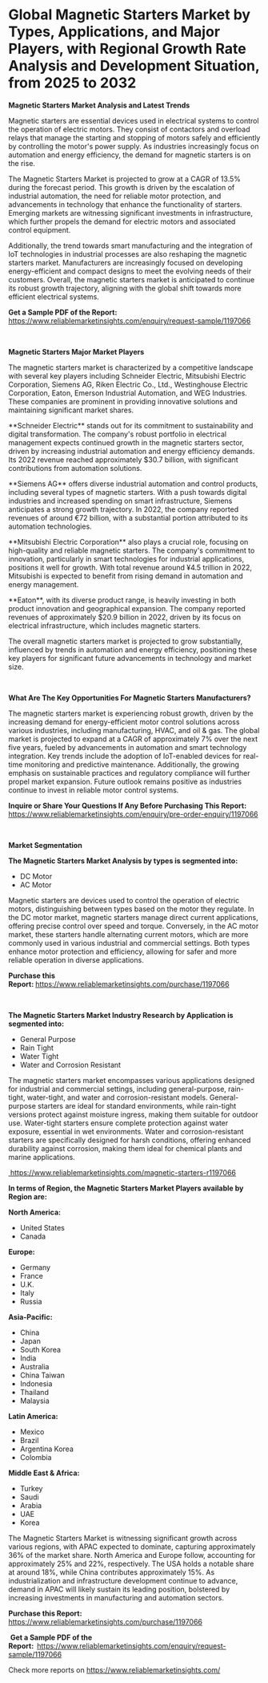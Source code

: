 <p><h1>Global Magnetic Starters Market by Types, Applications, and Major Players, with Regional Growth Rate Analysis and Development Situation, from 2025 to 2032</h1></p><p><strong>Magnetic Starters Market Analysis and Latest Trends</strong></p>
<p><p>Magnetic starters are essential devices used in electrical systems to control the operation of electric motors. They consist of contactors and overload relays that manage the starting and stopping of motors safely and efficiently by controlling the motor's power supply. As industries increasingly focus on automation and energy efficiency, the demand for magnetic starters is on the rise.</p><p>The Magnetic Starters Market is projected to grow at a CAGR of 13.5% during the forecast period. This growth is driven by the escalation of industrial automation, the need for reliable motor protection, and advancements in technology that enhance the functionality of starters. Emerging markets are witnessing significant investments in infrastructure, which further propels the demand for electric motors and associated control equipment. </p><p>Additionally, the trend towards smart manufacturing and the integration of IoT technologies in industrial processes are also reshaping the magnetic starters market. Manufacturers are increasingly focused on developing energy-efficient and compact designs to meet the evolving needs of their customers. Overall, the magnetic starters market is anticipated to continue its robust growth trajectory, aligning with the global shift towards more efficient electrical systems.</p></p>
<p><strong>Get a Sample PDF of the Report:&nbsp;</strong> <a href="https://www.reliablemarketinsights.com/enquiry/request-sample/1197066?utm_campaign=2137&utm_medium=2&utm_source=Github&utm_content=ia&utm_term=10022025&utm_id=magnetic-starters">https://www.reliablemarketinsights.com/enquiry/request-sample/1197066</a></p>
<p>&nbsp;</p>
<p><strong>Magnetic Starters Major Market Players</strong></p>
<p><p>The magnetic starters market is characterized by a competitive landscape with several key players including Schneider Electric, Mitsubishi Electric Corporation, Siemens AG, Riken Electric Co., Ltd., Westinghouse Electric Corporation, Eaton, Emerson Industrial Automation, and WEG Industries. These companies are prominent in providing innovative solutions and maintaining significant market shares.</p><p>**Schneider Electric** stands out for its commitment to sustainability and digital transformation. The company's robust portfolio in electrical management expects continued growth in the magnetic starters sector, driven by increasing industrial automation and energy efficiency demands. Its 2022 revenue reached approximately $30.7 billion, with significant contributions from automation solutions.</p><p>**Siemens AG** offers diverse industrial automation and control products, including several types of magnetic starters. With a push towards digital industries and increased spending on smart infrastructure, Siemens anticipates a strong growth trajectory. In 2022, the company reported revenues of around €72 billion, with a substantial portion attributed to its automation technologies.</p><p>**Mitsubishi Electric Corporation** also plays a crucial role, focusing on high-quality and reliable magnetic starters. The company's commitment to innovation, particularly in smart technologies for industrial applications, positions it well for growth. With total revenue around ¥4.5 trillion in 2022, Mitsubishi is expected to benefit from rising demand in automation and energy management.</p><p>**Eaton**, with its diverse product range, is heavily investing in both product innovation and geographical expansion. The company reported revenues of approximately $20.9 billion in 2022, driven by its focus on electrical infrastructure, which includes magnetic starters.</p><p>The overall magnetic starters market is projected to grow substantially, influenced by trends in automation and energy efficiency, positioning these key players for significant future advancements in technology and market size.</p></p>
<p>&nbsp;</p>
<p><strong>What Are The Key Opportunities For Magnetic Starters Manufacturers?</strong></p>
<p><p>The magnetic starters market is experiencing robust growth, driven by the increasing demand for energy-efficient motor control solutions across various industries, including manufacturing, HVAC, and oil & gas. The global market is projected to expand at a CAGR of approximately 7% over the next five years, fueled by advancements in automation and smart technology integration. Key trends include the adoption of IoT-enabled devices for real-time monitoring and predictive maintenance. Additionally, the growing emphasis on sustainable practices and regulatory compliance will further propel market expansion. Future outlook remains positive as industries continue to invest in reliable motor control systems.</p></p>
<p><strong>Inquire or Share Your Questions If Any Before Purchasing This Report:</strong> <a href="https://www.reliablemarketinsights.com/enquiry/pre-order-enquiry/1197066?utm_campaign=2137&utm_medium=2&utm_source=Github&utm_content=ia&utm_term=10022025&utm_id=magnetic-starters">https://www.reliablemarketinsights.com/enquiry/pre-order-enquiry/1197066</a></p>
<p>&nbsp;</p>
<p><strong>Market Segmentation</strong></p>
<p><strong>The Magnetic Starters Market Analysis by types is segmented into:</strong></p>
<p><ul><li>DC Motor</li><li>AC Motor</li></ul></p>
<p><p>Magnetic starters are devices used to control the operation of electric motors, distinguishing between types based on the motor they regulate. In the DC motor market, magnetic starters manage direct current applications, offering precise control over speed and torque. Conversely, in the AC motor market, these starters handle alternating current motors, which are more commonly used in various industrial and commercial settings. Both types enhance motor protection and efficiency, allowing for safer and more reliable operation in diverse applications.</p></p>
<p><strong>Purchase this Report:&nbsp;</strong><a href="https://www.reliablemarketinsights.com/purchase/1197066?utm_campaign=2137&utm_medium=2&utm_source=Github&utm_content=ia&utm_term=10022025&utm_id=magnetic-starters">https://www.reliablemarketinsights.com/purchase/1197066</a></p>
<p>&nbsp;</p>
<p><strong>The Magnetic Starters Market Industry Research by Application is segmented into:</strong></p>
<p><ul><li>General Purpose</li><li>Rain Tight</li><li>Water Tight</li><li>Water and Corrosion Resistant</li></ul></p>
<p><p>The magnetic starters market encompasses various applications designed for industrial and commercial settings, including general-purpose, rain-tight, water-tight, and water and corrosion-resistant models. General-purpose starters are ideal for standard environments, while rain-tight versions protect against moisture ingress, making them suitable for outdoor use. Water-tight starters ensure complete protection against water exposure, essential in wet environments. Water and corrosion-resistant starters are specifically designed for harsh conditions, offering enhanced durability against corrosion, making them ideal for chemical plants and marine applications.</p></p>
<p><a href="https://www.reliablemarketinsights.com/magnetic-starters-r1197066?utm_campaign=2137&utm_medium=2&utm_source=Github&utm_content=ia&utm_term=10022025&utm_id=magnetic-starters">&nbsp;https://www.reliablemarketinsights.com/magnetic-starters-r1197066</a></p>
<p><strong>In terms of Region, the Magnetic Starters Market Players available by Region are:</strong></p>
<p>
    <p> <strong> North America: </strong>
        <ul>
            <li>United States</li>
            <li>Canada</li>
        </ul>
        </p> 
    <p> <strong> Europe: </strong>
        <ul>
            <li>Germany</li>
            <li>France</li>
            <li>U.K.</li>
            <li>Italy</li>
            <li>Russia</li>
        </ul>
        </p> 
    <p> <strong> Asia-Pacific: </strong>
        <ul>
            <li>China</li>
            <li>Japan</li>
            <li>South Korea</li>
            <li>India</li>
            <li>Australia</li>
            <li>China Taiwan</li>
            <li>Indonesia</li>
            <li>Thailand</li>
            <li>Malaysia</li>
        </ul>
        </p> 
    <p> <strong> Latin America: </strong>
        <ul>
            <li>Mexico</li>
            <li>Brazil</li>
            <li>Argentina Korea</li>
            <li>Colombia</li>
        </ul>
        </p> 
    <p> <strong> Middle East & Africa: </strong>
        <ul>
            <li>Turkey</li>
            <li>Saudi</li>
            <li>Arabia</li>
            <li>UAE</li>
            <li>Korea</li>
        </ul>
    </p>
    </p>
<p><p>The Magnetic Starters Market is witnessing significant growth across various regions, with APAC expected to dominate, capturing approximately 36% of the market share. North America and Europe follow, accounting for approximately 25% and 22%, respectively. The USA holds a notable share at around 18%, while China contributes approximately 15%. As industrialization and infrastructure development continue to advance, demand in APAC will likely sustain its leading position, bolstered by increasing investments in manufacturing and automation sectors.</p></p>
<p><strong>Purchase this Report: </strong><a href="https://www.reliablemarketinsights.com/purchase/1197066?utm_campaign=2137&utm_medium=2&utm_source=Github&utm_content=ia&utm_term=10022025&utm_id=magnetic-starters">https://www.reliablemarketinsights.com/purchase/1197066</a></p>
<p>&nbsp;<strong>Get a Sample PDF of the Report:&nbsp;&nbsp;</strong><a href="https://www.reliablemarketinsights.com/enquiry/request-sample/1197066?utm_campaign=2137&utm_medium=2&utm_source=Github&utm_content=ia&utm_term=10022025&utm_id=magnetic-starters">https://www.reliablemarketinsights.com/enquiry/request-sample/1197066</a></p>
<p><strong></strong></p>
<p>Check more reports on <a href="https://www.reliablemarketinsights.com/?utm_campaign=2137&utm_medium=2&utm_source=Github&utm_content=ia&utm_term=10022025&utm_id=magnetic-starters">https://www.reliablemarketinsights.com/</a></p>